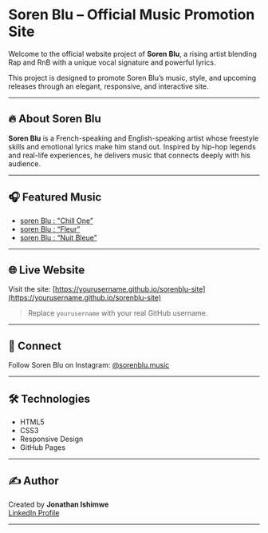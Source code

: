 # Soren Blu – Official Music Promotion Site

Welcome to the official website project of **Soren Blu**, a rising artist blending Rap and RnB with a unique vocal signature and powerful lyrics.

This project is designed to promote Soren Blu’s music, style, and upcoming releases through an elegant, responsive, and interactive site.

---

## 🔥 About Soren Blu

**Soren Blu** is a French-speaking and English-speaking artist whose freestyle skills and emotional lyrics make him stand out. Inspired by hip-hop legends and real-life experiences, he delivers music that connects deeply with his audience.

---

## 🎧 Featured Music

- [soren Blu : "Chill One”](https://open.spotify.com/album/2Aye7WZKwkIhswNgH3bodN?si=CSiEFKaQS5-FVxz_U-UY8A)
- [soren Blu : “Fleur”](https://open.spotify.com/track/7eir0ozDwWYB0RHVye3agQ?si=H-eaoS64RC6bitrzebdJTA)
- [soren Blu : “Nuit Bleue”](https://open.spotify.com/album/2mEUw3aVjFogXoAYOgMCi1?si=MaWZu5yzQ_OXDUllsiffVQ)

---

## 🌐 Live Website

Visit the site: [https://yourusername.github.io/sorenblu-site](https://yourusername.github.io/sorenblu-site)

> Replace `yourusername` with your real GitHub username.

---

## 📱 Connect

Follow Soren Blu on Instagram: [@sorenblu.music](https://www.instagram.com/sorenblu.music)

---

## 🛠️ Technologies

- HTML5
- CSS3
- Responsive Design
- GitHub Pages

---

## ✍️ Author

Created by **Jonathan Ishimwe**  
[LinkedIn Profile](https://www.linkedin.com/in/jonathan-ishimwe-8b6266364)

---